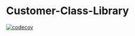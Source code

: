 # Customer-Class-Library
[![codecov](https://codecov.io/gh/Rushtell/Customer-Class-Library/branch/master/graph/badge.svg?token=02K0M218CG)](https://codecov.io/gh/Rushtell/Customer-Class-Library)

